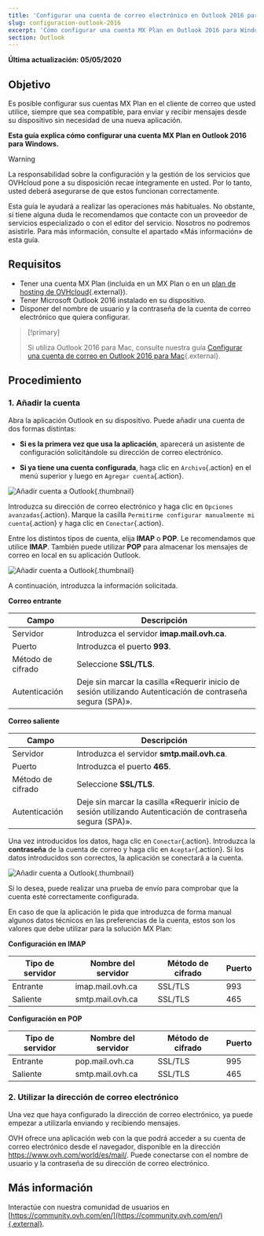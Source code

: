 ```yaml
---
title: 'Configurar una cuenta de correo electrónico en Outlook 2016 para Windows'
slug: configuracion-outlook-2016
excerpt: 'Cómo configurar una cuenta MX Plan en Outlook 2016 para Windows'
section: Outlook
---
```


**Última actualización: 05/05/2020**

## Objetivo

Es posible configurar sus cuentas MX Plan en el cliente de correo que usted utilice, siempre que sea compatible, para enviar y recibir mensajes desde su dispositivo sin necesidad de una nueva aplicación.

**Esta guía explica cómo configurar una cuenta MX Plan en Outlook 2016 para Windows.**

> [!warning]
>
> La responsabilidad sobre la configuración y la gestión de los servicios que OVHcloud pone a su disposición recae íntegramente en usted. Por lo tanto, usted deberá asegurarse de que estos funcionan correctamente.
> 
> Esta guía le ayudará a realizar las operaciones más habituales. No obstante, si tiene alguna duda le recomendamos que contacte con un proveedor de servicios especializado o con el editor del servicio. Nosotros no podremos asistirle. Para más información, consulte el apartado «Más información» de esta guía.
> 

## Requisitos

- Tener una cuenta MX Plan (incluida en un MX Plan o en un [plan de hosting de OVHcloud](https://www.ovh.com/world/es/hosting/){.external}).
- Tener Microsoft Outlook 2016 instalado en su dispositivo.
- Disponer del nombre de usuario y la contraseña de la cuenta de correo electrónico que quiera configurar.

> [!primary]
>
> Si utiliza Outlook 2016 para Mac, consulte nuestra guía [Configurar una cuenta de correo en Outlook 2016 para Mac](../configuracion-outlook-2016-mac/){.external}.
>

## Procedimiento

### 1. Añadir la cuenta

Abra la aplicación Outlook en su dispositivo. Puede añadir una cuenta de dos formas distintas:

- **Si es la primera vez que usa la aplicación**, aparecerá un asistente de configuración solicitándole su dirección de correo electrónico.

- **Si ya tiene una cuenta configurada**, haga clic en `Archivo`{.action} en el menú superior y luego en `Agregar cuenta`{.action}.

![Añadir cuenta a Outlook](images/configuration-outlook-2016-windows-step1.png){.thumbnail}

Introduzca su dirección de correo electrónico y haga clic en `Opciones avanzadas`{.action}. Marque la casilla `Permitirme configurar manualmente mi cuenta`{.action} y haga clic en `Conectar`{.action}.

Entre los distintos tipos de cuenta, elija **IMAP** o **POP**. Le recomendamos que utilice **IMAP**. También puede utilizar **POP** para almacenar los mensajes de correo en local en su aplicación Outlook.

![Añadir cuenta a Outlook](images/configuration-outlook-2016-windows-step2.png){.thumbnail}

A continuación, introduzca la información solicitada.

**Correo entrante**

|Campo|Descripción|
|---|---|
|Servidor|Introduzca el servidor **imap.mail.ovh.ca**.|
|Puerto|Introduzca el puerto **993**.|
|Método de cifrado|Seleccione **SSL/TLS**.|
|Autenticación|Deje sin marcar la casilla «Requerir inicio de sesión utilizando Autenticación de contraseña segura (SPA)».|

**Correo saliente**

|Campo|Descripción|
|---|---|
|Servidor|Introduzca el servidor **smtp.mail.ovh.ca**.|
|Puerto|Introduzca el puerto **465**.|
|Método de cifrado|Seleccione **SSL/TLS**.|
|Autenticación|Deje sin marcar la casilla «Requerir inicio de sesión utilizando Autenticación de contraseña segura (SPA)».|

Una vez introducidos los datos, haga clic en `Conectar`{.action}. Introduzca la **contraseña** de la cuenta de correo y haga clic en `Aceptar`{.action}. Si los datos introducidos son correctos, la aplicación se conectará a la cuenta.

![Añadir cuenta a Outlook](images/configuration-outlook-2016-windows-step3.png){.thumbnail}

Si lo desea, puede realizar una prueba de envío para comprobar que la cuenta esté correctamente configurada.

En caso de que la aplicación le pida que introduzca de forma manual algunos datos técnicos en las preferencias de la cuenta, estos son los valores que debe utilizar para la solución MX Plan:

**Configuración en IMAP**

|Tipo de servidor|Nombre del servidor|Método de cifrado|Puerto|
|---|---|---|---|
|Entrante|imap.mail.ovh.ca|SSL/TLS|993|
|Saliente|smtp.mail.ovh.ca|SSL/TLS|465|

**Configuración en POP**

|Tipo de servidor|Nombre del servidor|Método de cifrado|Puerto|
|---|---|---|---|
|Entrante|pop.mail.ovh.ca|SSL/TLS|995|
|Saliente|smtp.mail.ovh.ca|SSL/TLS|465|

### 2. Utilizar la dirección de correo electrónico

Una vez que haya configurado la dirección de correo electrónico, ya puede empezar a utilizarla enviando y recibiendo mensajes.

OVH ofrece una aplicación web con la que podrá acceder a su cuenta de correo electrónico desde el navegador, disponible en la dirección <https://www.ovh.com/world/es/mail/>. Puede conectarse con el nombre de usuario y la contraseña de su dirección de correo electrónico.

## Más información

Interactúe con nuestra comunidad de usuarios en [https://community.ovh.com/en/](https://community.ovh.com/en/){.external}.
